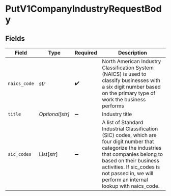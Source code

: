 # PutV1CompanyIndustryRequestBody


## Fields

| Field                                                                                                                                                                                                                                                                | Type                                                                                                                                                                                                                                                                 | Required                                                                                                                                                                                                                                                             | Description                                                                                                                                                                                                                                                          |
| -------------------------------------------------------------------------------------------------------------------------------------------------------------------------------------------------------------------------------------------------------------------- | -------------------------------------------------------------------------------------------------------------------------------------------------------------------------------------------------------------------------------------------------------------------- | -------------------------------------------------------------------------------------------------------------------------------------------------------------------------------------------------------------------------------------------------------------------- | -------------------------------------------------------------------------------------------------------------------------------------------------------------------------------------------------------------------------------------------------------------------- |
| `naics_code`                                                                                                                                                                                                                                                         | *str*                                                                                                                                                                                                                                                                | :heavy_check_mark:                                                                                                                                                                                                                                                   | North American Industry Classification System (NAICS) is used to classify businesses with a six digit number based on the primary type of work the business performs                                                                                                 |
| `title`                                                                                                                                                                                                                                                              | *Optional[str]*                                                                                                                                                                                                                                                      | :heavy_minus_sign:                                                                                                                                                                                                                                                   | Industry title                                                                                                                                                                                                                                                       |
| `sic_codes`                                                                                                                                                                                                                                                          | List[*str*]                                                                                                                                                                                                                                                          | :heavy_minus_sign:                                                                                                                                                                                                                                                   | A list of Standard Industrial Classification (SIC) codes, which are four digit number that categorize the industries that companies belong to based on their business activities. If sic_codes is not passed in, we will perform an internal lookup with naics_code. |
